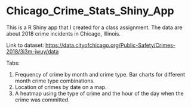 # Chicago_Crime_Stats_Shiny_App

This is a R Shiny app that I created for a class assignment. The data are about 2018 crime incidents in Chicago, Illinois. 

Link to dataset: https://data.cityofchicago.org/Public-Safety/Crimes-2018/3i3m-jwuy/data

Tabs:
1. Frequency of crime by month and crime type. Bar charts for different month crime type combinations.
2. Location of crimes by date on a map.
3. A heatmap using the type of crime and the hour of the day when the crime was committed.


